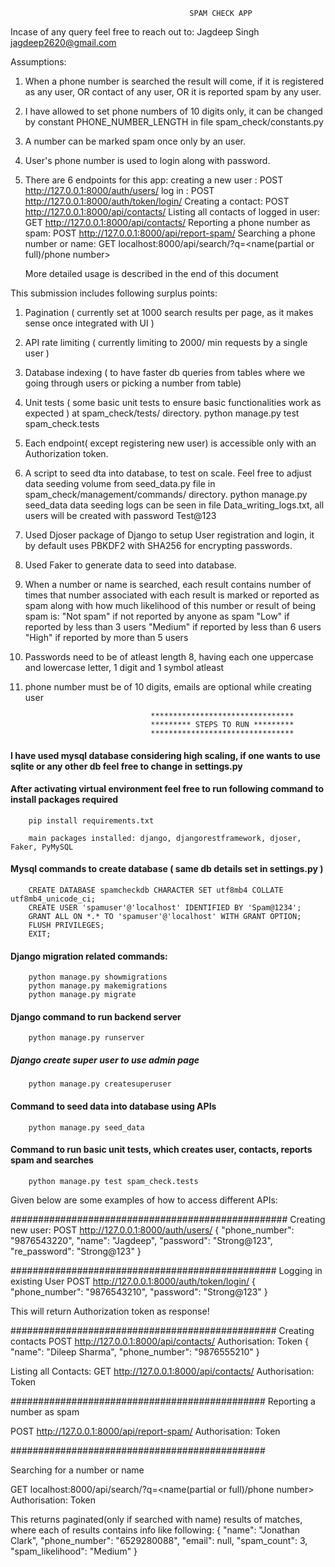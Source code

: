 
                                            SPAM CHECK APP

Incase of any query feel free to reach out to:
Jagdeep Singh
jagdeep2620@gmail.com




Assumptions:
1) When a phone number is searched the result will come,
        if it is registered as any user,
        OR contact of any user,
        OR it is reported spam by any user.

2) I have allowed to set phone numbers of 10 digits only, it can be
    changed by constant PHONE_NUMBER_LENGTH in file spam_check/constants.py

3) A number can be marked spam once only by an user.

4) User's phone number is used to login along with password.

5) There are 6 endpoints for this app:
    creating a new user : POST  http://127.0.0.1:8000/auth/users/
    log in : POST http://127.0.0.1:8000/auth/token/login/
    Creating a contact: POST http://127.0.0.1:8000/api/contacts/
    Listing all contacts of logged in user: GET http://127.0.0.1:8000/api/contacts/
    Reporting a phone number as spam: POST http://127.0.0.1:8000/api/report-spam/
    Searching a phone number or name: GET localhost:8000/api/search/?q=<name(partial or full)/phone number>

    More detailed usage is described in the end of this document




This submission includes following surplus points:
1) Pagination ( currently set at 1000 search results per page, as it makes sense once integrated with UI )
2) API rate limiting ( currently limiting to 2000/ min requests by a single user )
3) Database indexing ( to have faster db queries from tables where we going through users or picking a number from table)
4) Unit tests ( some basic unit tests to ensure basic functionalities work as expected ) at spam_check/tests/ directory.
                python manage.py test spam_check.tests

5) Each endpoint( except registering new user) is accessible only with an Authorization token.
6) A script to seed dta into database, to test on scale. Feel free to adjust data seeding volume from seed_data.py file in spam_check/management/commands/ directory.
                python manage.py seed_data
                data seeding logs can be seen in file Data_writing_logs.txt, all users will be created with password Test@123

7) Used Djoser package of Django to setup User registration and login, it by default uses PBKDF2 with SHA256 for encrypting passwords.
8) Used Faker to generate data to seed into database.
9) When a number or name is searched, each result contains number of times that number associated with each result is marked or reported as spam along with
    how much likelihood of this number or result of being spam is:
    "Not spam" if not reported by anyone as spam
    "Low" if reported by less than 3 users
    "Medium" if reported by less than 6 users
    "High" if reported by more than 5 users

10) Passwords need to be of atleast length 8, having each one uppercase and lowercase letter, 1 digit and 1 symbol atleast
11) phone number must be of 10 digits, emails are optional while creating user






                                    ********************************
                                    ********* STEPS TO RUN *********
                                    ********************************


#### I have used mysql database considering high scaling, if one wants to use sqlite or any other db feel free to change in settings.py

#### After activating virtual environment feel free to run following command to install packages required

        pip install requirements.txt

        main packages installed: django, djangorestframework, djoser, Faker, PyMySQL


#### Mysql commands to create database ( same db details set in settings.py )

        CREATE DATABASE spamcheckdb CHARACTER SET utf8mb4 COLLATE utf8mb4_unicode_ci;
        CREATE USER 'spamuser'@'localhost' IDENTIFIED BY 'Spam@1234';
        GRANT ALL ON *.* TO 'spamuser'@'localhost' WITH GRANT OPTION;
        FLUSH PRIVILEGES;
        EXIT;

#### Django migration related commands:

        python manage.py showmigrations
        python manage.py makemigrations
        python manage.py migrate

#### Django command to run backend server

        python manage.py runserver


##### Django create super user to use admin page

        python manage.py createsuperuser

#### Command to seed data into database using APIs

        python manage.py seed_data

#### Command to run basic unit tests, which creates user, contacts, reports spam and searches

        python manage.py test spam_check.tests









Given below are some examples of how to access different APIs:



##################################################
Creating new user:
POST
http://127.0.0.1:8000/auth/users/
{
  "phone_number": "9876543220",
  "name": "Jagdeep",
  "password": "Strong@123",
  "re_password": "Strong@123"
}


################################################
Logging in existing User
POST
http://127.0.0.1:8000/auth/token/login/
{
  "phone_number": "9876543210",
  "password": "Strong@123"
}

This will return Authorization token as response!


################################################
Creating contacts
POST
http://127.0.0.1:8000/api/contacts/
Authorisation: Token <token value you get after login>
{
  "name": "Dileep Sharma",
  "phone_number": "9876555210"
}


Listing all Contacts:
GET
http://127.0.0.1:8000/api/contacts/
Authorisation: Token <token value you get after login>



##############################################
Reporting a number as spam

POST
http://127.0.0.1:8000/api/report-spam/
Authorisation: Token <token value you get after login>

##############################################

Searching for a number or name

GET
localhost:8000/api/search/?q=<name(partial or full)/phone number>
Authorisation: Token <token value you get after login>

This returns paginated(only if searched with name) results of matches, where each of results contains info like following:
{
    "name": "Jonathan Clark",
    "phone_number": "6529280088",
    "email": null,
    "spam_count": 3,
    "spam_likelihood": "Medium"
}
